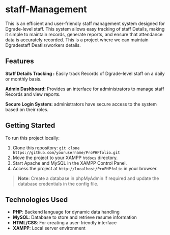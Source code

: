 # staff-Management
This is an efficient and user-friendly staff management system designed for Dgrade-level staff. This system allows easy tracking of staff Details, making it simple to maintain records, generate reports, and ensure that attendance data is accurately recorded.
This is a project where we can maintain Dgradestaff Deatils/workers details.

## Features
**Staff Details Tracking :** Easily track Records of Dgrade-level staff on a daily or monthly basis.

**Admin Dashboard:** Provides an interface for administrators to manage staff Records and view reports.

**Secure Login System:** administrators have secure access to the system based on their roles.

## Getting Started

To run this project locally:
1. Clone this repository: `git clone https://github.com/yourusername/ProPHPfolio.git`
2. Move the project to your XAMPP `htdocs` directory.
3. Start Apache and MySQL in the XAMPP Control Panel.
4. Access the project at `http://localhost/ProPHPfolio` in your browser.

> **Note**: Create a database in phpMyAdmin if required and update the database credentials in the config file.
## Technologies Used
- **PHP**: Backend language for dynamic data handling
- **MySQL**: Database to store and retrieve resume information
- **HTML/CSS**: For creating a user-friendly interface
- **XAMPP**: Local server environment

